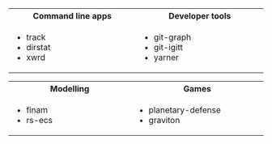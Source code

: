 <table>
  <tr>
    <th width="500px">Command line apps</th>
    <th width="500px">Developer tools</th>
  </tr>
  <tr>
    <td>
      <ul>
        <li>track</li>
        <li>dirstat</li>
        <li>xwrd</li>
      </ul>
    </td>
    <td>
      <ul>
        <li>git-graph</li>
        <li>git-igitt</li>
        <li>yarner</li>
      </ul>
    </td>
  </tr>
</table>

<table>
  <tr>
    <th width="500px">Modelling</th>
    <th width="500px">Games</th>
  </tr>
  <tr>
    <td>
      <ul>
        <li>finam</li>
        <li>rs-ecs</li>
      </ul>
    </td>
    <td>
      <ul>
        <li>planetary-defense</li>
        <li>graviton</li>
      </ul>
    </td>
  </tr>
</table>
